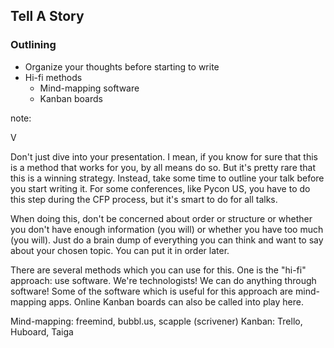 ## Tell A Story

### Outlining

* Organize your thoughts before starting to write
* Hi-fi methods
  * Mind-mapping software
  * Kanban boards

note:

V

Don't just dive into your presentation. I mean, if you know for sure that this is a method that works for you, by all means do so. But it's pretty rare that this is a winning strategy. Instead, take some time to outline your talk before you start writing it. For some conferences, like Pycon US, you have to do this step during the CFP process, but it's smart to do for all talks.

When doing this, don't be concerned about order or structure or whether you don't have enough information (you will) or whether you have too much (you will). Just do a brain dump of everything you can think and want to say about your chosen topic. You can put it in order later.

There are several methods which you can use for this. One is the "hi-fi" approach: use software. We're technologists! We can do anything through software! Some of the software which is useful for this approach are mind-mapping apps. Online Kanban boards can also be called into play here.

Mind-mapping: freemind, bubbl.us, scapple (scrivener)
Kanban: Trello, Huboard, Taiga

